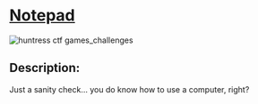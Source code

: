 # [Notepad](https://medium.com/@aashutoshlodhi/notepad-25be685c4c97)

![huntress ctf games_challenges](https://github.com/aashutoshlodhi/Huntress_CTF/assets/66505006/31280275-d506-4405-a3dc-4db809fe4ee7)

## Description:
Just a sanity check... you do know how to use a computer, right?
